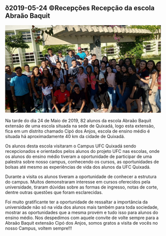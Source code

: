 ## ð2019-05-24 ©Recepções Recepção da escola Abraão Baquit

![](__capa.jpg)

Na tarde do dia 24 de Maio de 2019, 82 alunos da escola Abraão Baquit extensão de uma escola situada na sede de Quixadá, logo esta extensão, fica em um distrito chamado Cipó dos Anjos, escola de ensino médio é situada há aproximadamente 40 km da cidade de Quixadá.

Os alunos desta escola visitaram o Campus UFC Quixadá sendo recepcionados e orientados pelos alunos do projeto UFC nas escolas, onde os alunos do ensino médio tiveram a oportunidade de participar de uma palestra sobre nosso campus, conhecendo os cursos, as oportunidades de bolsas até mesmo as experiências de vida dos alunos da UFC Quixadá.

Durante a visita os alunos tiveram a oportunidade de conhecer a estrutura do campus. Muitos demonstraram interesse em cursos oferecidos pela universidade, tiraram dúvidas sobre as  formas de ingresso, notas de corte, dentre outras questões que foram esclarecidas.

Foi muito gratificante ter a oportunidade de ressaltar a importância da universidade não só na vida dos alunos mais também para toda sociedade, mostrar as oportunidades que a mesma provém e tudo isso para alunos do ensino médio. Nos despedimos com aquele convite de volte sempre para a Abraão Baquit extensão Cipó dos Anjos, somos gratos a visita de vocês no nosso Campus, voltem sempre!!!
